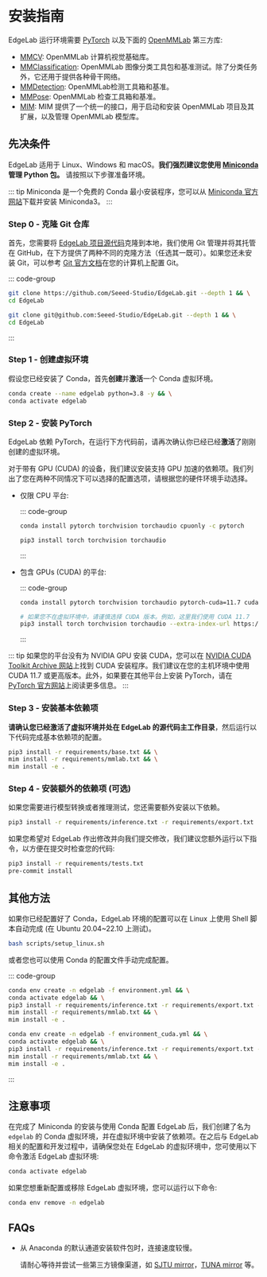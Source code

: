 # 安装指南

EdgeLab 运行环境需要 [PyTorch](https://pytorch.org/get-started/locally/) 以及下面的 [OpenMMLab](https://openmmlab.com/) 第三方库:

- [MMCV](https://github.com/open-mmlab/mmcv): OpenMMLab 计算机视觉基础库。
- [MMClassification](https://github.com/open-mmlab/mmclassification): OpenMMLab 图像分类工具包和基准测试。除了分类任务外，它还用于提供各种骨干网络。
- [MMDetection](https://github.com/open-mmlab/mmdetection): OpenMMLab检测工具箱和基准。
- [MMPose](https://github.com/open-mmlab/mmpose): OpenMMLab 检查工具箱和基准。
- [MIM](https://github.com/open-mmlab/mim): MIM 提供了一个统一的接口，用于启动和安装 OpenMMLab 项目及其扩展，以及管理 OpenMMLab 模型库。

## 先决条件

EdgeLab 适用于 Linux、Windows 和 macOS。**我们强烈建议您使用 [Miniconda](https://docs.conda.io/en/latest/miniconda.html) 管理 Python 包。** 请按照以下步骤准备环境。

::: tip
Miniconda 是一个免费的 Conda 最小安装程序，您可以从 [Miniconda 官方网站](https://docs.conda.io/en/latest/miniconda.html)下载并安装 Miniconda3。
:::

### Step 0 - 克隆 Git 仓库

首先，您需要将 [EdgeLab 项目源代码](https://github.com/Seeed-Studio/EdgeLab)克隆到本地，我们使用 Git 管理并将其托管在 GitHub，在下方提供了两种不同的克隆方法（任选其一既可）。如果您还未安装 Git，可以参考 [Git 官方文档](https://git-scm.com/book/zh/v2/%E8%B5%B7%E6%AD%A5-%E5%AE%89%E8%A3%85-Git)在您的计算机上配置 Git。

::: code-group

```sh [HTTPS]
git clone https://github.com/Seeed-Studio/EdgeLab.git --depth 1 && \
cd EdgeLab
```

```sh [SSH]
git clone git@github.com:Seeed-Studio/EdgeLab.git --depth 1 && \
cd EdgeLab
```

:::

### Step 1 - 创建虚拟环境

假设您已经安装了 Conda，首先**创建**并**激活**一个 Conda 虚拟环境。

```sh
conda create --name edgelab python=3.8 -y && \
conda activate edgelab
```

### Step 2 - 安装 PyTorch

EdgeLab 依赖 PyTorch，在运行下方代码前，请再次确认你已经已经**激活**了刚刚创建的虚拟环境。

对于带有 GPU (CUDA) 的设备，我们建议安装支持 GPU 加速的依赖项。我们列出了您在两种不同情况下可以选择的配置选项，请根据您的硬件环境手动选择。

- 仅限 CPU 平台:

  ::: code-group

  ```sh [conda]
  conda install pytorch torchvision torchaudio cpuonly -c pytorch
  ```

  ```sh [pip]
  pip3 install torch torchvision torchaudio
  ```

  :::

- 包含 GPUs (CUDA) 的平台:

  ::: code-group

  ```sh [conda]
  conda install pytorch torchvision torchaudio pytorch-cuda=11.7 cudatoolkit=11.7 -c pytorch -c nvidia
  ```

  ```sh [pip]
  # 如果您不在虚拟环境中，请谨慎选择 CUDA 版本。例如，这里我们使用 CUDA 11.7
  pip3 install torch torchvision torchaudio --extra-index-url https://download.pytorch.org/whl/cu117
  ```

  :::

::: tip
如果您的平台没有为 NVIDIA GPU 安装 CUDA，您可以在 [NVIDIA CUDA Toolkit Archive 网站](https://developer.nvidia.com/cuda-toolkit-archive)上找到 CUDA 安装程序。我们建议在您的主机环境中使用 CUDA 11.7 或更高版本。此外，如果要在其他平台上安装 PyTorch，请在 [PyTorch 官方网站](https://pytorch.org/get-started/locally/)上阅读更多信息。
:::

### Step 3 - 安装基本依赖项

**请确认您已经激活了虚拟环境并处在 EdgeLab 的源代码主工作目录**，然后运行以下代码完成基本依赖项的配置。

```sh
pip3 install -r requirements/base.txt && \
mim install -r requirements/mmlab.txt && \
mim install -e .
```

### Step 4 - 安装额外的依赖项 (可选)

如果您需要进行模型转换或者推理测试，您还需要额外安装以下依赖。

```sh
pip3 install -r requirements/inference.txt -r requirements/export.txt
```

如果您希望对 EdgeLab 作出修改并向我们提交修改，我们建议您额外运行以下指令，以方便在提交时检查您的代码:

```sh
pip3 install -r requirements/tests.txt
pre-commit install
```

## 其他方法

如果你已经配置好了 Conda，EdgeLab 环境的配置可以在 Linux 上使用 Shell 脚本自动完成 (在 Ubuntu 20.04~22.10 上测试)。

```bash
bash scripts/setup_linux.sh
```

或者您也可以使用 Conda 的配置文件手动完成配置。

::: code-group

```sh [CPU]
conda env create -n edgelab -f environment.yml && \
conda activate edgelab && \
pip3 install -r requirements/inference.txt -r requirements/export.txt -r requirements/tests.txt && \
mim install -r requirements/mmlab.txt && \
mim install -e .
```

```sh [GPU (CUDA)]
conda env create -n edgelab -f environment_cuda.yml && \
conda activate edgelab && \
pip3 install -r requirements/inference.txt -r requirements/export.txt -r requirements/tests.txt && \
mim install -r requirements/mmlab.txt && \
mim install -e .
```

:::

## 注意事项

在完成了 Miniconda 的安装与使用 Conda 配置 EdgeLab 后，我们创建了名为 `edgelab` 的 Conda 虚拟环境，并在虚拟环境中安装了依赖项。在之后与 EdgeLab 相关的配置和开发过程中，请确保您处在 EdgeLab 的虚拟环境中，您可使用以下命令激活 EdgeLab 虚拟环境:

```sh
conda activate edgelab
```

如果您想重新配置或移除 EdgeLab 虚拟环境，您可以运行以下命令:

```sh
conda env remove -n edgelab
```

## FAQs

- 从 Anaconda 的默认通道安装软件包时，连接速度较慢。

  请耐心等待并尝试一些第三方镜像渠道，如 [SJTU mirror](https://mirror.sjtu.edu.cn/docs/anaconda)，[TUNA mirror](https://mirrors.tuna.tsinghua.edu.cn/help/anaconda) 等。
